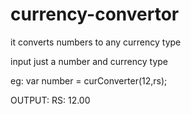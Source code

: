 # currency-convertor
it converts numbers to any currency type

input just a number and currency type

eg:
var number = curConverter(12,rs);


OUTPUT:
    RS: 12.00
